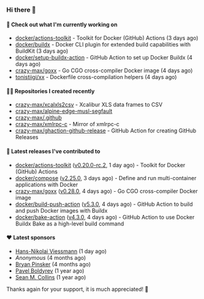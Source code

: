 ### Hi there 👋

#### 👷 Check out what I'm currently working on

- [docker/actions-toolkit](https://github.com/docker/actions-toolkit) - Toolkit for Docker (GitHub) Actions (3 days ago)
- [docker/buildx](https://github.com/docker/buildx) - Docker CLI plugin for extended build capabilities with BuildKit (3 days ago)
- [docker/setup-buildx-action](https://github.com/docker/setup-buildx-action) - GitHub Action to set up Docker Buildx (4 days ago)
- [crazy-max/goxx](https://github.com/crazy-max/goxx) - Go CGO cross-compiler Docker image (4 days ago)
- [tonistiigi/xx](https://github.com/tonistiigi/xx) - Dockerfile cross-compilation helpers (4 days ago)

#### 👨‍💻 Repositories I created recently

- [crazy-max/xcalxls2csv](https://github.com/crazy-max/xcalxls2csv) - Xcalibur XLS data frames to CSV
- [crazy-max/alpine-edge-musl-segfault](https://github.com/crazy-max/alpine-edge-musl-segfault)
- [crazy-max/.github](https://github.com/crazy-max/.github)
- [crazy-max/xmlrpc-c](https://github.com/crazy-max/xmlrpc-c) - Mirror of xmlrpc-c
- [crazy-max/ghaction-github-release](https://github.com/crazy-max/ghaction-github-release) - GitHub Action for creating GitHub Releases

#### 🚀 Latest releases I've contributed to

- [docker/actions-toolkit](https://github.com/docker/actions-toolkit) ([v0.20.0-rc.2](https://github.com/docker/actions-toolkit/releases/tag/v0.20.0-rc.2), 1 day ago) - Toolkit for Docker (GitHub) Actions
- [docker/compose](https://github.com/docker/compose) ([v2.25.0](https://github.com/docker/compose/releases/tag/v2.25.0), 3 days ago) - Define and run multi-container applications with Docker
- [crazy-max/goxx](https://github.com/crazy-max/goxx) ([v0.28.0](https://github.com/crazy-max/goxx/releases/tag/v0.28.0), 4 days ago) - Go CGO cross-compiler Docker image
- [docker/build-push-action](https://github.com/docker/build-push-action) ([v5.3.0](https://github.com/docker/build-push-action/releases/tag/v5.3.0), 4 days ago) - GitHub Action to build and push Docker images with Buildx
- [docker/bake-action](https://github.com/docker/bake-action) ([v4.3.0](https://github.com/docker/bake-action/releases/tag/v4.3.0), 4 days ago) - GitHub Action to use Docker Buildx Bake as a high-level build command

#### ❤️ Latest sponsors
- [Hans-Nikolai Viessmann](https://github.com/hv15) (1 day ago)
- _Anonymous_ (4 months ago)
- [Bryan Pinsker](https://github.com/BryanPinsker) (4 months ago)
- [Pavel Boldyrev](https://github.com/bpg) (1 year ago)
- [Sean M. Collins](https://github.com/sc68cal) (1 year ago)

Thanks again for your support, it is much appreciated! 🙏
